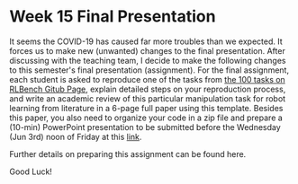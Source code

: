 # Week 15 Final Presentation

It seems the COVID-19 has caused far more troubles than we expected. It forces us to make new (unwanted) changes to the final presentation. After discussing with the teaching team, I decide to make the following changes to this semester's final presentation (assignment). For the final assignment, each student is asked to reproduce one of the tasks from [the 100 tasks on RLBench Gitub Page](https://github.com/stepjam/RLBench), explain detailed steps on your reproduction process, and write an academic review of this particular manipulation task for robot learning from literature in a 6-page full paper using this template. Besides this paper, you also need to organize your code in a zip file and prepare a (10-min) PowerPoint presentation to be submitted before the Wednesday (Jun 3rd) noon of Friday at this [link](https://jinshuju.net/f/wsq98y).

Further details on preparing this assignment can be found here.

Good Luck!
